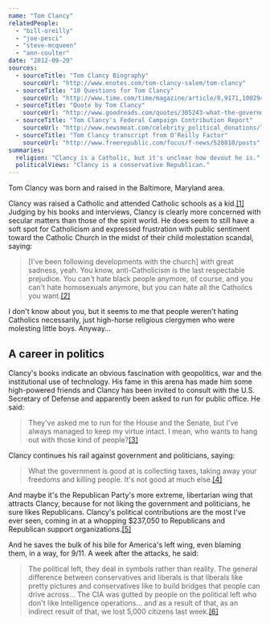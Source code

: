 ```yaml
---
name: "Tom Clancy"
relatedPeople:
  - "bill-oreilly"
  - "joe-pesci"
  - "steve-mcqueen"
  - "ann-coulter"
date: "2012-09-20"
sources:
  - sourceTitle: "Tom Clancy Biography"
    sourceUrl: "http://www.enotes.com/tom-clancy-salem/tom-clancy"
  - sourceTitle: "10 Questions for Tom Clancy"
    sourceUrl: "http://www.time.com/time/magazine/article/0,9171,1002941,00.html"
  - sourceTitle: "Quote by Tom Clancy"
    sourceUrl: "http://www.goodreads.com/quotes/305243-what-the-government-is-good-at-is-collecting-taxes-taking"
  - sourceTitle: "Tom Clancy's Federal Campaign Contribution Report"
    sourceUrl: "http://www.newsmeat.com/celebrity_political_donations/Tom_Clancy.php"
  - sourceTitle: "Tom Clancy transcript from O'Reilly Factor"
    sourceUrl: "http://www.freerepublic.com/focus/f-news/528810/posts"
summaries:
  religion: "Clancy is a Catholic, but it's unclear how devout he is."
  politicalViews: "Clancy is a conservative Republican."
---
```


Tom Clancy was born and raised in the Baltimore, Maryland area.

Clancy was raised a Catholic and attended Catholic schools as a kid.<a class="source-citation" href="#http%3A%2F%2Fwww.enotes.com%2Ftom-clancy-salem%2Ftom-clancy" title="Tom Clancy Biography">[1]</a> Judging by his books and interviews, Clancy is clearly more concerned with secular matters than those of the spirit world. He does seem to still have a soft spot for Catholicism and expressed frustration with public sentiment toward the Catholic Church in the midst of their child molestation scandal, saying:

>[I've been following developments with the church] with great sadness, yeah. You know, anti-Catholicism is the last respectable prejudice. You can't hate black people anymore, of course, and you can't hate homosexuals anymore, but you can hate all the Catholics you want.<a class="source-citation" href="#http%3A%2F%2Fwww.time.com%2Ftime%2Fmagazine%2Farticle%2F0%2C9171%2C1002941%2C00.html" title="10 Questions for Tom Clancy">[2]</a>

I don't know about you, but it seems to me that people weren't hating Catholics necessarily, just high-horse religious clergymen who were molesting little boys. Anyway…


## A career in politics

Clancy's books indicate an obvious fascination with geopolitics, war and the institutional use of technology. His fame in this arena has made him some high-powered friends and Clancy has been invited to consult with the U.S. Secretary of Defense and apparently been asked to run for public office. He said:

>They've asked me to run for the House and the Senate, but I've always managed to keep my virtue intact. I mean, who wants to hang out with those kind of people?<a class="source-citation" href="#http%3A%2F%2Fwww.time.com%2Ftime%2Fmagazine%2Farticle%2F0%2C9171%2C1002941%2C00.html" title="10 Questions for Tom Clancy">[3]</a>

Clancy continues his rail against government and politicians, saying:

>What the government is good at is collecting taxes, taking away your freedoms and killing people. It's not good at much else.<a class="source-citation" href="#http%3A%2F%2Fwww.goodreads.com%2Fquotes%2F305243-what-the-government-is-good-at-is-collecting-taxes-taking" title="Quote by Tom Clancy">[4]</a>

And maybe it's the Republican Party's more extreme, libertarian wing that attracts Clancy, because for not liking the government and politicians, he sure likes Republicans. Clancy's political contributions are the most I've ever seen, coming in at a whopping $237,050 to Republicans and Republican support organizations.<a class="source-citation" href="#http%3A%2F%2Fwww.newsmeat.com%2Fcelebrity_political_donations%2FTom_Clancy.php" title="Tom Clancy&apos;s Federal Campaign Contribution Report">[5]</a>

And he saves the bulk of his bile for America's left wing, even blaming them, in a way, for 9/11. A week after the attacks, he said:

>The political left, they deal in symbols rather than reality. The general difference between conservatives and liberals is that liberals like pretty pictures and conservatives like to build bridges that people can drive across… The CIA was gutted by people on the political left who don't like Intelligence operations… and as a result of that, as an indirect result of that, we lost 5,000 citizens last week.<a class="source-citation" href="#http%3A%2F%2Fwww.freerepublic.com%2Ffocus%2Ff-news%2F528810%2Fposts" title="Tom Clancy transcript from O&apos;Reilly Factor">[6]</a>